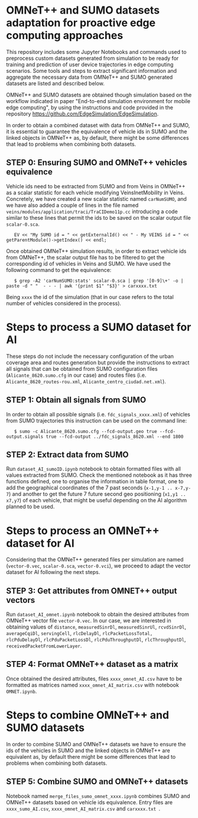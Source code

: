 # OMNeT++ and SUMO datasets adaptation for proactive edge computing approaches

This repository includes some Jupyter Notebooks and commands used to preprocess custom datasets generated from simulation to be ready for training and prediction of user device trajectories in edge computing scenarios. Some tools and steps to extract significant information and aggregate the necessary data from OMNeT++ and SUMO generated datasets are listed and described below.

OMNeT++ and SUMO datasets are obtained though simulation based on the workflow indicated in paper "End-to-end simulation environment for mobile edge computing", by using the instructions and code provided in the repository https://github.com/EdgeSimulation/EdgeSimulation.

In order to obtain a combined dataset with data from OMNeT++ and SUMO, it is essential to guarantee the equivalence of vehicle ids in SUMO and the linked objects in OMNeT++ as, by default, there might be some differences that lead to problems when combining both datasets. 

## STEP 0: Ensuring SUMO and OMNeT++ vehicles equivalence

Vehicle ids need to be extracted from SUMO and from Veins in OMNeT++ as a scalar statistic for each vehicle modifying VeinsInetMobility in Veins. Concretely, we have created a new scalar statistic named ```carNumSUMO```, and we have also added a couple of lines in the file named ```veins/modules/application/traci/TraCIDemo11p.cc``` introducing a code similar to these lines that permit the ids to be saved on the scalar output file ```scalar-0.sca```.

       EV << "My SUMO id = " << getExternalId() << " - My VEINS id = " << getParentModule()->getIndex() << endl;

Once obtained OMNeT++ simulation results, in order to extract vehicle ids from OMNeT++, the scalar output file has to be filtered to get the corresponding id of vehicles in Veins and SUMO. We have used the following command to get the equivalence:

       $ grep -A2 'carNumSUMO:stats' scalar-0.sca | grep '[0-9]\+' -o | paste -d " "  - - - | awk '{print $1" "$3}' > carxxxx.txt

Being ```xxxx``` the id of the simulation (that in our case refers to the total number of vehicles considered in the process).

# Steps to process a SUMO dataset for AI

These steps do not include the necessary configuration of the urban coverage area and routes generation but provide the instructions to extract all signals that can be obtained from SUMO configuration files (```Alicante_8620.sumo.cfg``` in our case) and routes files (i.e. ```Alicante_8620_routes-rou.xml```, ```Alicante_centro_ciudad.net.xml```). 

## STEP 1: Obtain all signals from SUMO

In order to obtain all possible signals (i.e. ```fdc_signals_xxxx.xml```) of vehicles from SUMO trajectories this instruction can be used on the command line:

       $ sumo -c Alicante_8620.sumo.cfg --fcd-output.geo true --fcd-output.signals true --fcd-output ../fdc_signals_8620.xml --end 1800

## STEP 2: Extract data from SUMO

Run ```dataset_AI_sumoID.ipynb``` notebook to obtain formatted files with all values extracted from SUMO. 
Check the mentioned notebook as it has three functions defined, one to organise the information in table format, one to add the geographical coordinates of the 7 past seconds (```x-1,y-1 .. x-7,y-7```) and another to get the future 7 future second geo positioning  (```x1,y1 .. x7,y7```) of each vehicle, that might be useful depending on the AI algorithm planned to be used.  

# Steps to process an OMNeT++ dataset for AI

Considering that the OMNeT++ generated files per simulation are named  (```vector-0.vec```, ```scalar-0.sca```, ```vector-0.vci```), we proceed to adapt the vector dataset for AI following the next steps.

## STEP 3: Get attributes from OMNET++ output vectors

Run ```dataset_AI_omnet.ipynb``` notebook to obtain the desired attributes from OMNeT++ vector file  ```vector-0.vec```. In our case, we are interested in obtaining values of  ```distance```, ```measuredSinrDl```, ```measuredSinrUl```, ```rcvdSinrDl```, ```averageCqiDl```, ```servingCell```, ```rlcDelayDl```, ```rlcPacketLossTotal, ``` ```rlcPduDelayDl```, ```rlcPduPacketLossDl```, ```rlcPduThroughputDl```, ```rlcThroughputDl```, ```receivedPacketFromLowerLayer```.

## STEP 4: Format OMNeT++ dataset as a matrix

Once obtained the desired attributes, files ```xxxx_omnet_AI.csv``` have to be formatted as matrices named ```xxxx_omnet_AI_matrix.csv``` with notebook  ```OMNET.ipynb```.

# Steps to combine OMNeT++ and SUMO datasets

In order to combine SUMO and OMNeT++ datasets we have to ensure the ids of the vehicles in SUMO and the linked objects in OMNeT++ are equivalent as, by default there might be some differences that lead to problems when combining both datasets. 

## STEP 5: Combine SUMO and OMNeT++ datasets

Notebook named ```merge_files_sumo_omnet_xxxx.ipynb``` combines SUMO and OMNeT++ datasets based on vehicle ids equivalence.  Entry files are  ```xxxx_sumo_AI.csv```, ```xxxx_omnet_AI_matrix.csv``` and ```carxxxx.txt ```.
